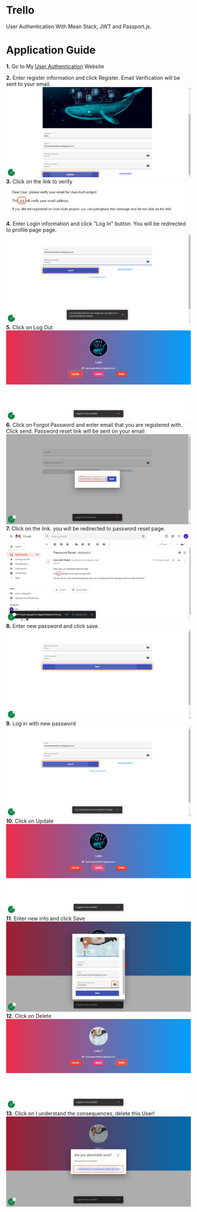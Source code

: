 # Trello

User Authentication With Mean Stack, JWT and Passport.js.

# Application Guide

**1.** Go to My [User Authentication](https://user-auth-b4438.web.app/) Website
<br />

**2.** Enter register information and click Register. Email Verification will be sent to your email.
![](readmeimages/readmeimage1.png)
<br />
**3.** Click on the link to verify
<br />
![](readmeimages/readmeimage3.jpg)
<br />
**4.** Enter Login information and click "Log In" button. You will be redirected to profile page
page.
![](readmeimages/readmeimage4.png)
<br />
**5.** Click on Log Out
![](readmeimages/readmeimage5.png)
<br />
**6.** Click on Forgot Password and enter email that you are registered with. Click send. Password reset link will be sent on your email
![](readmeimages/readmeimage6.png)
<br />
**7.** Click on the link. you will be redirected to password reset page.
![](readmeimages/readmeimage7.png)
<br />
**8.** Enter new password and click save.
![](readmeimages/readmeimage8.png)
<br />
**9.** Log in with new password
![](readmeimages/readmeimage9.png)
<br />
**10.** Click on Update
![](readmeimages/readmeimage10.png)
<br />
**11.** Enter new info and click Save
![](readmeimages/readmeimage11.png)
<br />
**12.** Click on Delete
![](readmeimages/readmeimage12.png)
<br />
**13.** Click on I understand the consequences, delete this User!
![](readmeimages/readmeimage13.png)
<br />
